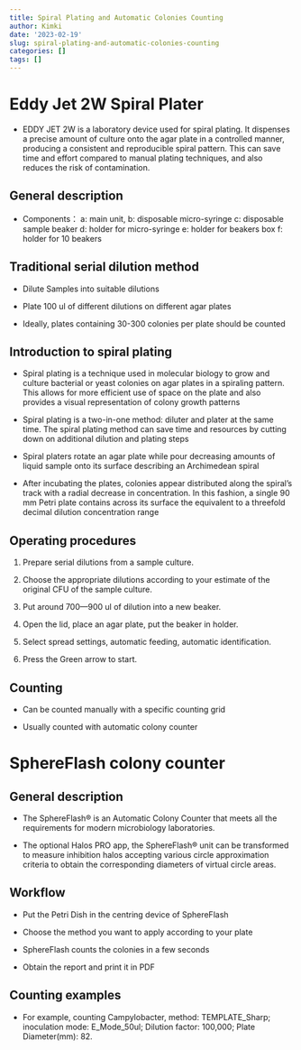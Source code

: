 ```yaml
---
title: Spiral Plating and Automatic Colonies Counting
author: Kimki
date: '2023-02-19'
slug: spiral-plating-and-automatic-colonies-counting
categories: []
tags: []
---
```



# Eddy Jet 2W Spiral Plater

- EDDY JET 2W is a laboratory device used for spiral plating. It dispenses a precise amount of culture onto the agar plate in a controlled manner, producing a consistent and reproducible spiral pattern. This can save time and effort compared to manual plating techniques, and also reduces the risk of contamination.


## General description

- Components：
a: main unit, 
b: disposable micro-syringe
c: disposable sample beaker
d: holder for micro-syringe
e: holder for beakers box
f: holder for 10 beakers

## Traditional serial dilution method

- Dilute Samples into suitable dilutions

- Plate 100 ul of different dilutions on different agar plates 

- Ideally, plates containing 30-300 colonies per plate should be counted

## Introduction to spiral plating

- Spiral plating is a technique used in molecular biology to grow and culture bacterial or yeast colonies on agar plates in a spiraling pattern. This allows for more efficient use of space on the plate and also provides a visual representation of colony growth patterns

- Spiral plating is a two-in-one method: diluter and plater at the same time. The spiral plating method can save time and resources by cutting down on additional dilution and plating steps

- Spiral platers rotate an agar plate while pour decreasing amounts of liquid sample onto its surface describing an Archimedean spiral

- After incubating the plates, colonies appear distributed along the spiral’s track with a radial decrease in concentration. In this fashion, a single 90 mm Petri plate contains across its surface the equivalent to a threefold decimal dilution concentration range

## Operating procedures

1. Prepare serial dilutions from a sample culture.

2. Choose the appropriate dilutions according to your estimate of the original CFU of the sample culture.

3. Put around 700—900 ul of dilution into a new beaker.

4. Open the lid, place an agar plate, put the beaker in holder.

5. Select spread settings, automatic feeding, automatic identification.

6. Press the Green arrow to start.


## Counting 

- Can be counted manually with a specific counting grid

- Usually counted with automatic colony counter



# SphereFlash colony counter

## General description

- The SphereFlash® is an Automatic Colony Counter that meets all the requirements for modern microbiology laboratories.

- The optional Halos PRO app, the SphereFlash® unit can be transformed to measure inhibition halos accepting various circle approximation criteria to obtain the corresponding diameters of virtual circle areas.


## Workflow

- Put the Petri Dish in the centring device of SphereFlash

- Choose the method you want to apply according to your plate

- SphereFlash counts the colonies in a few seconds

- Obtain the report and print it in PDF


## Counting examples

- For example, counting Campylobacter, method: TEMPLATE_Sharp; inoculation mode: E_Mode_50ul; Dilution factor: 100,000; Plate Diameter(mm): 82.



